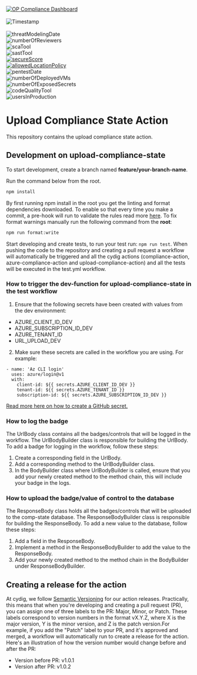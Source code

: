 [![OP Compliance Dashboard](https://img.shields.io/badge/OP%20Compliance%20Dashboard-click%20here-blue)](https://cydig.omegapoint.cloud/cydig)<br/><br/>
![Timestamp](https://img.shields.io/endpoint?url=https%3A%2F%2Ffunc-cydig-badge-service-prod.azurewebsites.net%2Fapi%2Fteams%2FCyDig%2Fsources%2FGitHub%2Fprojects%2Fnot-specified%2Frepositories%2Fcydig-upload-compliance-action%2Fcontrols%2Ftimestamp%3Fcode%3DxaEvCDsaK01y2Z6SBivwOKndN4o915lpOTt1VkmULgsxgsjkml7u1DOhgULzmAPX)<br/><br/>
![threatModelingDate](https://img.shields.io/endpoint?url=https%3A%2F%2Ffunc-cydig-badge-service-prod.azurewebsites.net%2Fapi%2Fteams%2FCyDig%2Fsources%2FGitHub%2Fprojects%2Fnot-specified%2Frepositories%2Fcydig-upload-compliance-action%2Fcontrols%2FthreatModelingDate%3Fcode%3DxaEvCDsaK01y2Z6SBivwOKndN4o915lpOTt1VkmULgsxgsjkml7u1DOhgULzmAPX)<br/>
![numberOfReviewers](https://img.shields.io/endpoint?url=https%3A%2F%2Ffunc-cydig-badge-service-prod.azurewebsites.net%2Fapi%2Fteams%2FCyDig%2Fsources%2FGitHub%2Fprojects%2Fnot-specified%2Frepositories%2Fcydig-upload-compliance-action%2Fcontrols%2FnumberOfReviewers%3Fcode%3DxaEvCDsaK01y2Z6SBivwOKndN4o915lpOTt1VkmULgsxgsjkml7u1DOhgULzmAPX)<br/>
![scaTool](https://img.shields.io/endpoint?url=https%3A%2F%2Ffunc-cydig-badge-service-prod.azurewebsites.net%2Fapi%2Fteams%2FCyDig%2Fsources%2FGitHub%2Fprojects%2Fnot-specified%2Frepositories%2Fcydig-upload-compliance-action%2Fcontrols%2FscaTool%3Fcode%3DxaEvCDsaK01y2Z6SBivwOKndN4o915lpOTt1VkmULgsxgsjkml7u1DOhgULzmAPX)<br/>
![sastTool](https://img.shields.io/endpoint?url=https%3A%2F%2Ffunc-cydig-badge-service-prod.azurewebsites.net%2Fapi%2Fteams%2FCyDig%2Fsources%2FGitHub%2Fprojects%2Fnot-specified%2Frepositories%2Fcydig-upload-compliance-action%2Fcontrols%2FsastTool%3Fcode%3DxaEvCDsaK01y2Z6SBivwOKndN4o915lpOTt1VkmULgsxgsjkml7u1DOhgULzmAPX)<br/>
[![secureScore](https://img.shields.io/endpoint?url=https%3A%2F%2Ffunc-cydig-badge-service-prod.azurewebsites.net%2Fapi%2Fteams%2FCyDig%2Fsources%2FGitHub%2Fprojects%2Fnot-specified%2Frepositories%2Fcydig-upload-compliance-action%2Fcontrols%2FsecureScore%3Fcode%3DxaEvCDsaK01y2Z6SBivwOKndN4o915lpOTt1VkmULgsxgsjkml7u1DOhgULzmAPX)](https://portal.azure.com/#view/Microsoft_Azure_Security/RecommendationsBladeV2/subscriptionIds~/%5B%22***%22%5D/source/SecurityPosture_ViewRecommendation)<br/>
[![allowedLocationPolicy](https://img.shields.io/endpoint?url=https%3A%2F%2Ffunc-cydig-badge-service-prod.azurewebsites.net%2Fapi%2Fteams%2FCyDig%2Fsources%2FGitHub%2Fprojects%2Fnot-specified%2Frepositories%2Fcydig-upload-compliance-action%2Fcontrols%2FallowedLocationPolicy%3Fcode%3DxaEvCDsaK01y2Z6SBivwOKndN4o915lpOTt1VkmULgsxgsjkml7u1DOhgULzmAPX)](https://portal.azure.com/#view/Microsoft_Azure_Policy/PolicyMenuBlade/~/Compliance)<br/>
![pentestDate](https://img.shields.io/endpoint?url=https%3A%2F%2Ffunc-cydig-badge-service-prod.azurewebsites.net%2Fapi%2Fteams%2FCyDig%2Fsources%2FGitHub%2Fprojects%2Fnot-specified%2Frepositories%2Fcydig-upload-compliance-action%2Fcontrols%2FpentestDate%3Fcode%3DxaEvCDsaK01y2Z6SBivwOKndN4o915lpOTt1VkmULgsxgsjkml7u1DOhgULzmAPX)<br/>
![numberOfDeployedVMs](https://img.shields.io/endpoint?url=https%3A%2F%2Ffunc-cydig-badge-service-prod.azurewebsites.net%2Fapi%2Fteams%2FCyDig%2Fsources%2FGitHub%2Fprojects%2Fnot-specified%2Frepositories%2Fcydig-upload-compliance-action%2Fcontrols%2FnumberOfDeployedVMs%3Fcode%3DxaEvCDsaK01y2Z6SBivwOKndN4o915lpOTt1VkmULgsxgsjkml7u1DOhgULzmAPX)<br/>
![numberOfExposedSecrets](https://img.shields.io/endpoint?url=https%3A%2F%2Ffunc-cydig-badge-service-prod.azurewebsites.net%2Fapi%2Fteams%2FCyDig%2Fsources%2FGitHub%2Fprojects%2Fnot-specified%2Frepositories%2Fcydig-upload-compliance-action%2Fcontrols%2FnumberOfExposedSecrets%3Fcode%3DxaEvCDsaK01y2Z6SBivwOKndN4o915lpOTt1VkmULgsxgsjkml7u1DOhgULzmAPX)<br/>
![codeQualityTool](https://img.shields.io/endpoint?url=https%3A%2F%2Ffunc-cydig-badge-service-prod.azurewebsites.net%2Fapi%2Fteams%2FCyDig%2Fsources%2FGitHub%2Fprojects%2Fnot-specified%2Frepositories%2Fcydig-upload-compliance-action%2Fcontrols%2FcodeQualityTool%3Fcode%3DxaEvCDsaK01y2Z6SBivwOKndN4o915lpOTt1VkmULgsxgsjkml7u1DOhgULzmAPX)<br/>
![usersInProduction](https://img.shields.io/endpoint?url=https%3A%2F%2Ffunc-cydig-badge-service-prod.azurewebsites.net%2Fapi%2Fteams%2FCyDig%2Fsources%2FGitHub%2Fprojects%2Fnot-specified%2Frepositories%2Fcydig-upload-compliance-action%2Fcontrols%2FusersInProduction%3Fcode%3DxaEvCDsaK01y2Z6SBivwOKndN4o915lpOTt1VkmULgsxgsjkml7u1DOhgULzmAPX)<br/>

# Upload Compliance State Action

This repository contains the upload compliance state action.

## Development on upload-compliance-state

To start development, create a branch named **feature/your-branch-name**.

Run the command below from the root.

```bash
npm install
```

By first running npm install in the root you get the linting and format dependencies downloaded. To enable so that every time you make a commit, a pre-hook will run to validate the rules read more [here](/LinitingAndFormat.md). To fix format warnings manually run the following command from the **root**:

```bash
npm run format:write
```

Start developing and create tests, to run your test run: `npm run test`. When pushing the code to the repository and creating a pull request a workflow will automatically be triggered and all the cydig actions (compliance-action, azure-compliance-action and upload-compliance-action) and all the tests will be executed in the test.yml workflow. 

### How to trigger the dev-function for upload-compliance-state in the test workflow
1. Ensure that the following secrets have been created with values from the dev environment:

* AZURE_CLIENT_ID_DEV
* AZURE_SUBSCRIPTION_ID_DEV
* AZURE_TENANT_ID
* URL_UPLOAD_DEV

2. Make sure these secrets are called in the workflow you are using.
For example:

```
- name: 'Az CLI login'
  uses: azure/login@v1
  with:
    client-id: ${{ secrets.AZURE_CLIENT_ID_DEV }}
    tenant-id: ${{ secrets.AZURE_TENANT_ID }}
    subscription-id: ${{ secrets.AZURE_SUBSCRIPTION_ID_DEV }}
```

[Read more here on how to create a GitHub secret.](https://docs.github.com/en/actions/security-guides/using-secrets-in-github-actions#creating-secrets-for-a-repository)
### How to log the badge
The UrlBody class contains all the badges/controls that will be logged in the workflow. The UrlBodyBuilder class is responsible for building the UrlBody. To add a badge for logging in the workflow, follow these steps:
1. Create a corresponding field in the UrlBody.
2. Add a corresponding method to the UrlBodyBuilder class.
3. In the BodyBuilder class where UrlBodyBuilder is called, ensure that you add your newly created method to the method chain, this will include your badge in the logs.

### How to upload the badge/value of control to the database
The ResponseBody class holds all the badges/controls that will be uploaded to the comp-state database. The ResponseBodyBuilder class is responsible for building the ResponseBody. To add a new value to the database, follow these steps:
1. Add a field in the ResponseBody.
2. Implement a method in the ResponseBodyBuilder to add the value to the ResponseBody.
3. Add your newly created method to the method chain in the BodyBuilder under ResponseBodyBuilder.

## Creating a release for the action
At cydig, we follow [Semantic Versioning](https://semver.org/) for our action releases. Practically, this means that when you're developing and creating a pull request (PR), you can assign one of three labels to the PR: Major, Minor, or Patch. These labels correspond to version numbers in the format vX.Y.Z, where X is the major version, Y is the minor version, and Z is the patch version.For example, if you add the "Patch" label to your PR, and it's approved and merged, a workflow will automatically run to create a release for the action. Here's an illustration of how the version number would change before and after the PR:
* Version before PR: v1.0.1
* Version after PR: v1.0.2
